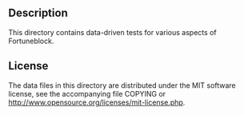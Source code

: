 Description
------------

This directory contains data-driven tests for various aspects of Fortuneblock.

License
--------

The data files in this directory are distributed under the MIT software
license, see the accompanying file COPYING or
http://www.opensource.org/licenses/mit-license.php.

